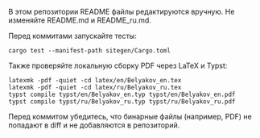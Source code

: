 В этом репозитории README файлы редактируются вручную. Не изменяйте README.md и README_ru.md.

Перед коммитами запускайте тесты:

```
cargo test --manifest-path sitegen/Cargo.toml
```

Также проверяйте локальную сборку PDF через LaTeX и Typst:

```
latexmk -pdf -quiet -cd latex/en/Belyakov_en.tex
latexmk -pdf -quiet -cd latex/ru/Belyakov_ru.tex
typst compile typst/en/Belyakov_en.typ typst/en/Belyakov_en.pdf
typst compile typst/ru/Belyakov_ru.typ typst/ru/Belyakov_ru.pdf
```

Перед коммитом убедитесь, что бинарные файлы (например, PDF) не
попадают в diff и не добавляются в репозиторий.
